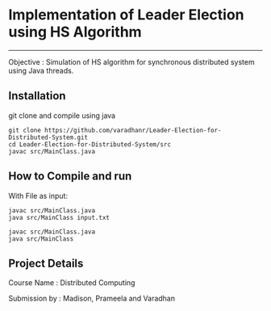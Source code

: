 # Implementation of Leader Election using HS Algorithm
--------------------------------------------------------


Objective : Simulation of HS algorithm for synchronous distributed system using Java threads.


Installation
-------------
git clone and compile using java

```shell
git clone https://github.com/varadhanr/Leader-Election-for-Distributed-System.git
cd Leader-Election-for-Distributed-System/src
javac src/MainClass.java
```

How to Compile and run
----------------------
With File as input:

```shell
javac src/MainClass.java
java src/MainClass input.txt
```

```shell
javac src/MainClass.java
java src/MainClass
```
Project Details
---------------
Course Name : Distributed Computing

Submission by : Madison, Prameela and Varadhan
